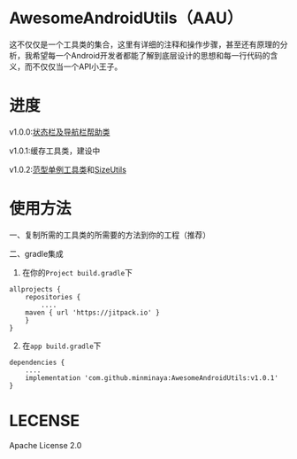 # AwesomeAndroidUtils（AAU）

这不仅仅是一个工具类的集合，这里有详细的注释和操作步骤，甚至还有原理的分析，我希望每一个Android开发者都能了解到底层设计的思想和每一行代码的含义，而不仅仅当一个API小王子。

# 进度

v1.0.0:[状态栏及导航栏帮助类](/MD/BarsHelper.md)

v1.0.1:缓存工具类，建设中

v1.0.2:[范型单例工具类](/MD/SingletonHelper.md)和[SizeUtils](/MD/SizeUtils.md)

# 使用方法

一、复制所需的工具类的所需要的方法到你的工程（推荐）

二、gradle集成


1. 在你的```Project build.gradle```下

```
allprojects {
    repositories {
        ....
   	maven { url 'https://jitpack.io' }
    }
}
```
2. 在```app build.gradle```下

```
dependencies {
    ....
    implementation 'com.github.minminaya:AwesomeAndroidUtils:v1.0.1'
}
```


# LECENSE

Apache License 2.0
